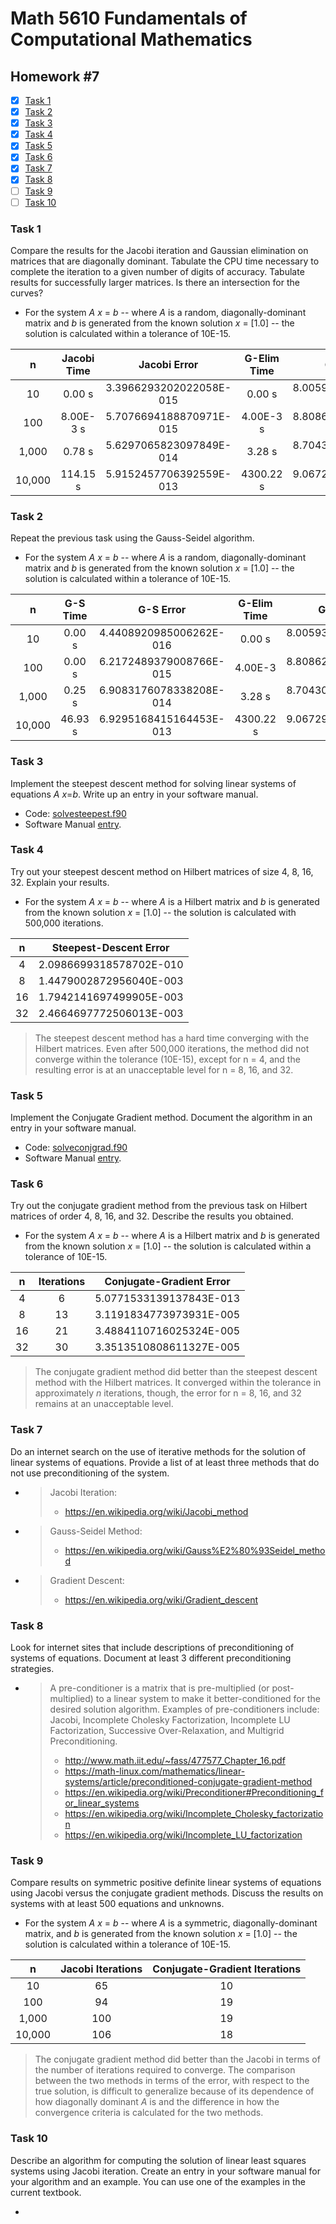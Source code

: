 # Math 5610 Fundamentals of Computational Mathematics

## Homework #7

- [x] [Task 1](#task-1)
- [x] [Task 2](#task-2)
- [x] [Task 3](#task-3)
- [x] [Task 4](#task-4)
- [x] [Task 5](#task-5)
- [x] [Task 6](#task-6)
- [x] [Task 7](#task-7)
- [x] [Task 8](#task-8)
- [ ] [Task 9](#task-9)
- [ ] [Task 10](#task-10)

### Task 1
Compare the results for the Jacobi iteration and Gaussian elimination on matrices that are diagonally dominant. Tabulate the CPU time necessary to complete the iteration to a given number of digits of accuracy. Tabulate results for successfully larger matrices. Is there an intersection for the curves?
- For the system _A_ _x_ = _b_ -- where _A_ is a random, diagonally-dominant matrix and _b_ is generated from the known solution _x_ = [1.0] -- the solution is calculated within a tolerance of 10E-15.

|   n    | Jacobi Time |      Jacobi Error       | G-Elim Time |      G-Elim Error       |
| :----: | :---------: | :---------------------: | :---------: | :---------------------: |
|   10   |   0.00 s    | 3.3966293202022058E-015 |   0.00 s    | 8.0059320849734419E-016 |
|  100   |  8.00E-3 s  | 5.7076694188870971E-015 |  4.00E-3 s  | 8.8086245009917961E-015 |
| 1,000  |   0.78 s    | 5.6297065823097849E-014 |   3.28 s    | 8.7043042827550363E-014 |
| 10,000 |  114.15 s   | 5.9152457706392559E-013 |  4300.22 s  | 9.0672917653730400E-013 |

### Task 2
Repeat the previous task using the Gauss-Seidel algorithm.
- For the system _A_ _x_ = _b_ -- where _A_ is a random, diagonally-dominant matrix and _b_ is generated from the known solution _x_ = [1.0] -- the solution is calculated within a tolerance of 10E-15.

|   n    | G-S Time |        G-S Error        | G-Elim Time |      G-Elim Error       |
| :----: | :------: | :---------------------: | :---------: | :---------------------: |
|   10   |  0.00 s  | 4.4408920985006262E-016 |   0.00 s    | 8.0059320849734419E-016 |
|  100   |  0.00 s  | 6.2172489379008766E-015 |   4.00E-3   | 8.8086245009917961E-015 |
| 1,000  |  0.25 s  | 6.9083176078338208E-014 |   3.28 s    | 8.7043042827550363E-014 |
| 10,000 | 46.93 s  | 6.9295168415164453E-013 |  4300.22 s  | 9.0672917653730400E-013 |

### Task 3
Implement the steepest descent method for solving linear systems of equations _A_ _x_=_b_. Write up an entry in your software manual.
- Code: [solvesteepest.f90](solvesteepest.f90)
- Software Manual [entry](Software_Manual/solvesteepest.md).

### Task 4
Try out your steepest descent method on Hilbert matrices of size 4, 8, 16, 32. Explain your results.
- For the system _A_ _x_ = _b_ -- where _A_ is a Hilbert matrix and _b_ is generated from the known solution _x_ = [1.0] -- the solution is calculated with 500,000 iterations.

|  n   | Steepest-Descent Error  |
| :--: | :---------------------: |
|  4   | 2.0986699318578702E-010 |
|  8   | 1.4479002872956040E-003 |
|  16  | 1.7942141697499905E-003 |
|  32  | 2.4664697772506013E-003 |

>The steepest descent method has a hard time converging with the Hilbert matrices. Even after 500,000 iterations, the method did not converge within the tolerance (10E-15), except for n = 4, and the resulting error is at an unacceptable level for n = 8, 16, and 32. 

### Task 5
Implement the Conjugate Gradient method. Document the algorithm in an entry in your software manual.
- Code: [solveconjgrad.f90](solveconjgrad.f90)
- Software Manual [entry](Software_Manual/solveconjgrad.md).

### Task 6
Try out the conjugate gradient method from the previous task on Hilbert matrices of order 4, 8, 16, and 32. Describe the results you obtained.
- For the system _A_ _x_ = _b_ -- where _A_ is a Hilbert matrix and _b_ is generated from the known solution _x_ = [1.0] -- the solution is calculated within a tolerance of 10E-15.

|  n   | Iterations | Conjugate-Gradient Error |
| :--: | :--------: | :----------------------: |
|  4   |     6      | 5.0771533139137843E-013  |
|  8   |     13     | 3.1191834773973931E-005  |
|  16  |     21     | 3.4884110716025324E-005  |
|  32  |     30     | 3.3513510808611327E-005  |

>The conjugate gradient method did better than the steepest descent method with the Hilbert matrices. It converged within the tolerance in approximately _n_ iterations, though, the error for n = 8, 16, and 32 remains at an unacceptable level. 


### Task 7
Do an internet search on the use of iterative methods for the solution of linear systems of equations. Provide a list of at least three methods that do not use preconditioning of the system.
- > Jacobi Iteration:
  >
  > - https://en.wikipedia.org/wiki/Jacobi_method
- > Gauss-Seidel Method:
  >
  > - https://en.wikipedia.org/wiki/Gauss%E2%80%93Seidel_method
- > Gradient Descent:
  >
  > - https://en.wikipedia.org/wiki/Gradient_descent

### Task 8
Look for internet sites that include descriptions of preconditioning of systems of equations. Document at least 3 different preconditioning strategies.
- > A pre-conditioner is a matrix that is pre-multiplied (or post-multiplied) to a linear system to make it better-conditioned for the desired solution algorithm. Examples of pre-conditioners include: Jacobi, Incomplete Cholesky Factorization, Incomplete LU Factorization, Successive Over-Relaxation, and Multigrid Preconditioning.
  >
  > - http://www.math.iit.edu/~fass/477577_Chapter_16.pdf
  > - https://math-linux.com/mathematics/linear-systems/article/preconditioned-conjugate-gradient-method
  > - https://en.wikipedia.org/wiki/Preconditioner#Preconditioning_for_linear_systems
  > - https://en.wikipedia.org/wiki/Incomplete_Cholesky_factorization
  > - https://en.wikipedia.org/wiki/Incomplete_LU_factorization

### Task 9
Compare results on symmetric positive definite linear systems of equations using Jacobi versus the conjugate gradient methods. Discuss the results on systems with at least 500 equations and unknowns.
- For the system _A_ _x_ = _b_ -- where _A_ is a symmetric, diagonally-dominant matrix, and _b_ is generated from the known solution _x_ = [1.0] -- the solution is calculated within a tolerance of 10E-15.

|   n    | Jacobi Iterations | Conjugate-Gradient Iterations |
| :----: | :---------------: | :---------------------------: |
|   10   |        65         |              10               |
|  100   |        94         |              19               |
| 1,000  |        100        |              19               |
| 10,000 |        106        |              18               |

>The conjugate gradient method did better than the Jacobi in terms of the number of iterations required to converge. The comparison between the two methods in terms of the error, with respect to the true solution, is difficult to generalize because of its dependence of how diagonally dominant _A_ is and the difference in how the convergence criteria is calculated for the two methods.

### Task 10
Describe an algorithm for computing the solution of linear least squares systems using Jacobi iteration. Create an entry in your software manual for your algorithm and an example. You can use one of the examples in the current textbook.

- 